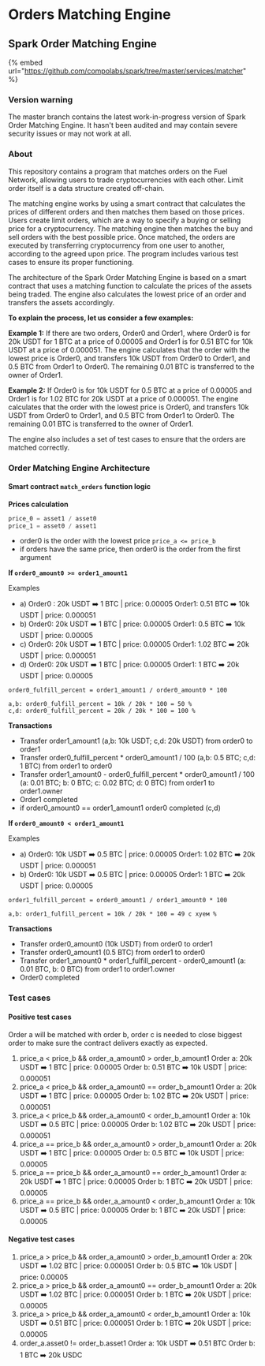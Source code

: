 # Orders Matching Engine

## Spark Order Matching Engine

{% embed url="https://github.com/compolabs/spark/tree/master/services/matcher" %}

### Version warning

The master branch contains the latest work-in-progress version of Spark Order Matching Engine. It hasn't been audited and may contain severe security issues or may not work at all.

### About

This repository contains a program that matches orders on the Fuel Network, allowing users to trade cryptocurrencies with each other. Limit order itself is a data structure created off-chain.

The matching engine works by using a smart contract that calculates the prices of different orders and then matches them based on those prices. Users create limit orders, which are a way to specify a buying or selling price for a cryptocurrency. The matching engine then matches the buy and sell orders with the best possible price. Once matched, the orders are executed by transferring cryptocurrency from one user to another, according to the agreed upon price. The program includes various test cases to ensure its proper functioning.

The architecture of the Spark Order Matching Engine is based on a smart contract that uses a matching function to calculate the prices of the assets being traded. The engine also calculates the lowest price of an order and transfers the assets accordingly.

**To explain the process, let us consider a few examples:**

**Example 1:** If there are two orders, Order0 and Order1, where Order0 is for 20k USDT for 1 BTC at a price of 0.00005 and Order1 is for 0.51 BTC for 10k USDT at a price of 0.000051. The engine calculates that the order with the lowest price is Order0, and transfers 10k USDT from Order0 to Order1, and 0.5 BTC from Order1 to Order0. The remaining 0.01 BTC is transferred to the owner of Order1.

**Example 2:** If Order0 is for 10k USDT for 0.5 BTC at a price of 0.00005 and Order1 is for 1.02 BTC for 20k USDT at a price of 0.000051. The engine calculates that the order with the lowest price is Order0, and transfers 10k USDT from Order0 to Order1, and 0.5 BTC from Order1 to Order0. The remaining 0.01 BTC is transferred to the owner of Order1.

The engine also includes a set of test cases to ensure that the orders are matched correctly.

### Order Matching Engine Architecture

#### Smart contract `match_orders` function logic

**Prices calculation**

```rust
price_0 = asset1 / asset0
price_1 = asset0 / asset1
```

* order0 is the order with the lowest price `price_a <= price_b`
* if orders have the same price, then order0 is the order from the first argument

**If `order0_amount0 >= order1_amount1`**

Examples

* a) Order0 : 20k USDT ➡️ 1 BTC | price: 0.00005 Order1: 0.51 BTC ➡️ 10k USDT | price: 0.000051
* b) Order0: 20k USDT ➡️ 1 BTC | price: 0.00005 Order1: 0.5 BTC ➡️ 10k USDT | price: 0.00005
* c) Order0: 20k USDT ➡️ 1 BTC | price: 0.00005 Order1: 1.02 BTC ➡️ 20k USDT | price: 0.000051
* d) Order0: 20k USDT ➡️ 1 BTC | price: 0.00005 Order1: 1 BTC ➡️ 20k USDT | price: 0.00005

```
order0_fulfill_percent = order1_amount1 / order0_amount0 * 100

a,b: order0_fulfill_percent = 10k / 20k * 100 = 50 %
c,d: order0_fulfill_percent = 20k / 20k * 100 = 100 %
```

**Transactions**

* Transfer order1\_amount1 (a,b: 10k USDT; c,d: 20k USDT) from order0 to order1
* Transfer order0\_fulfill\_percent \* order0\_amount1 / 100 (a,b: 0.5 BTC; c,d: 1 BTC) from order1 to order0
* Transfer order1\_amount0 - order0\_fulfill\_percent \* order0\_amount1 / 100 (a: 0.01 BTC; b: 0 BTC; c: 0.02 BTC; d: 0 BTC) from order1 to order1.owner
* Order1 completed
* if order0\_amount0 == order1\_amount1 order0 completed (c,d)

**If `order0_amount0 < order1_amount1`**

Examples

* a) Order0: 10k USDT ➡️ 0.5 BTC | price: 0.00005 Order1: 1.02 BTC ➡️ 20k USDT | price: 0.000051
* b) Order0: 10k USDT ➡️ 0.5 BTC | price: 0.00005 Order1: 1 BTC ➡️ 20k USDT | price: 0.00005

```
order1_fulfill_percent = order0_amount1 / order1_amount0 * 100

a,b: order1_fulfill_percent = 10k / 20k * 100 = 49 с хуем %
```

**Transactions**

* Transfer order0\_amount0 (10k USDT) from order0 to order1
* Transfer order0\_amount1 (0.5 BTC) from order1 to order0
* Transfer order1\_amount0 \* order1\_fulfill\_percent - order0\_amount1 (a: 0.01 BTC, b: 0 BTC) from order1 to order1.owner
* Order0 completed

### Test cases

#### Positive test cases

Order a will be matched with order b, order c is needed to close biggest order to make sure the contract delivers exactly as expected.

1. price\_a < price\_b && order\_a\_amount0 > order\_b\_amount1 Order a: 20k USDT ➡️ 1 BTC | price: 0.00005 Order b: 0.51 BTC ➡️ 10k USDT | price: 0.000051
2. price\_a < price\_b && order\_a\_amount0 == order\_b\_amount1 Order a: 20k USDT ➡️ 1 BTC | price: 0.00005 Order b: 1.02 BTC ➡️ 20k USDT | price: 0.000051
3. price\_a < price\_b && order\_a\_amount0 < order\_b\_amount1 Order a: 10k USDT ➡️ 0.5 BTC | price: 0.00005 Order b: 1.02 BTC ➡️ 20k USDT | price: 0.000051
4. price\_a == price\_b && order\_a\_amount0 > order\_b\_amount1 Order a: 20k USDT ➡️ 1 BTC | price: 0.00005 Order b: 0.5 BTC ➡️ 10k USDT | price: 0.00005
5. price\_a == price\_b && order\_a\_amount0 == order\_b\_amount1 Order a: 20k USDT ➡️ 1 BTC | price: 0.00005 Order b: 1 BTC ➡️ 20k USDT | price: 0.00005
6. price\_a == price\_b && order\_a\_amount0 < order\_b\_amount1 Order a: 10k USDT ➡️ 0.5 BTC | price: 0.00005 Order b: 1 BTC ➡️ 20k USDT | price: 0.00005

#### Negative test cases

1. price\_a > price\_b && order\_a\_amount0 > order\_b\_amount1 Order a: 20k USDT ➡️ 1.02 BTC | price: 0.000051 Order b: 0.5 BTC ➡️ 10k USDT | price: 0.00005
2. price\_a > price\_b && order\_a\_amount0 == order\_b\_amount1 Order a: 20k USDT ➡️ 1.02 BTC | price: 0.000051 Order b: 1 BTC ➡️ 20k USDT | price: 0.00005
3. price\_a > price\_b && order\_a\_amount0 < order\_b\_amount1 Order a: 10k USDT ➡️ 0.51 BTC | price: 0.000051 Order b: 1 BTC ➡️ 20k USDT | price: 0.00005
4. order\_a.asset0 != order\_b.asset1 Order a: 10k USDT ➡️ 0.51 BTC Order b: 1 BTC ➡️ 20k USDC
